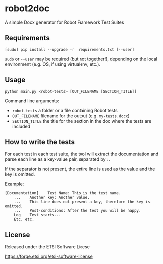 # robot2doc

A simple Docx generator for Robot Framework Test Suites

## Requirements

    [sudo] pip install --upgrade -r  requirements.txt [--user]

`sudo` or `--user` may be required (but not together!), depending on the local environment (e.g. OS, if using virtualenv, etc.).

## Usage

    python main.py <robot-tests> [OUT_FILENAME [SECTION_TITLE]]

Command line arguments:

* `robot-tests` a folder or a file containing Robot tests
* `OUT_FILENAME` filename for the output (e.g. `my-tests.docx`)
* `SECTION_TITLE` the title for the section in the doc where the tests are included

## How to write the tests

For each test in each test suite, the tool will extract the documentation and parse
each line as a key-value pair, separated by `:`.

If the separator is not present, the entire line is used as the value and the key
is omitted.

Example:

    [Documentation]    Test Name: This is the test name. 
        ...    Another key: Another value. 
        ...    This line does not present a key, therefore the key is omitted. 
        ...    Post-conditions: After the test you will be happy.
        Log    Test starts...
        Etc. etc.

## License

Released under the ETSI Software Licese

https://forge.etsi.org/etsi-software-license
